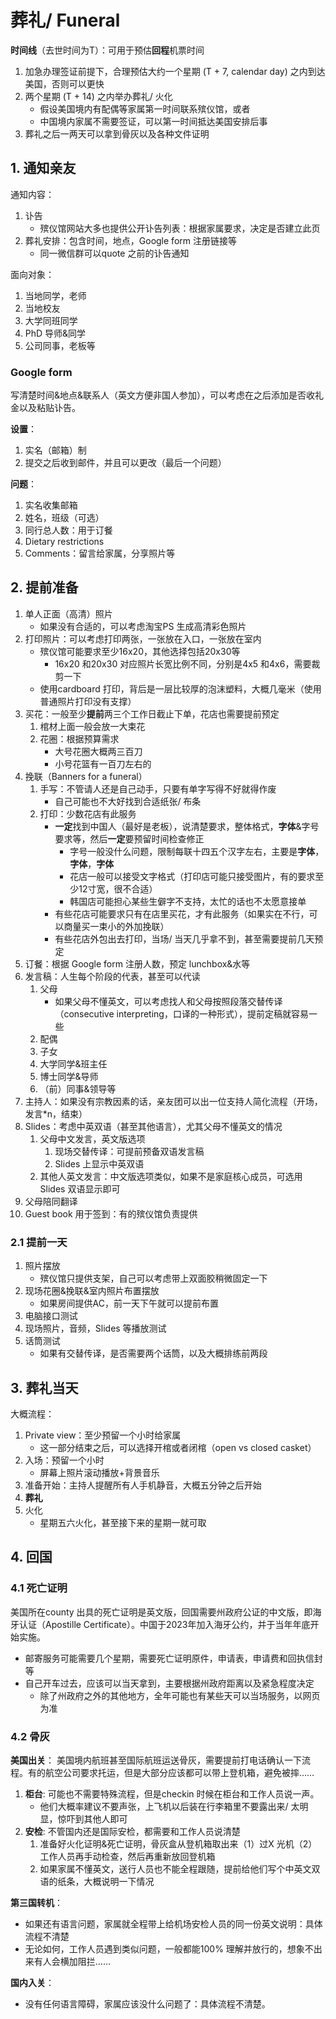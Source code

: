 # 葬礼/ Funeral


**时间线**（去世时间为T）：可用于预估**回程**机票时间
1. 加急办理签证前提下，合理预估大约一个星期 (T + 7, calendar day) 之内到达美国，否则可以更快
1. 两个星期 (T + 14) 之内举办葬礼/ 火化
   - 假设美国境内有配偶等家属第一时间联系殡仪馆，或者
   - 中国境内家属不需要签证，可以第一时间抵达美国安排后事
1. 葬礼之后一两天可以拿到骨灰以及各种文件证明


## 1. 通知亲友

通知内容：
1. 讣告
   - 殡仪馆网站大多也提供公开讣告列表：根据家属要求，决定是否建立此页
1. 葬礼安排：包含时间，地点，Google form 注册链接等
   - 同一微信群可以quote 之前的讣告通知

面向对象：
1. 当地同学，老师
1. 当地校友
1. 大学同班同学
1. PhD 导师&同学
1. 公司同事，老板等


### Google form

写清楚时间&地点&联系人（英文方便非国人参加），可以考虑在之后添加是否收礼金以及粘贴讣告。

**设置**：
1. 实名（邮箱）制
1. 提交之后收到邮件，并且可以更改（最后一个问题）

**问题**：
1. 实名收集邮箱
1. 姓名，班级（可选）
1. 同行总人数：用于订餐
1. Dietary restrictions
1. Comments：留言给家属，分享照片等


## 2. 提前准备

1. 单人正面（高清）照片
   - 如果没有合适的，可以考虑淘宝PS 生成高清彩色照片
1. 打印照片：可以考虑打印两张，一张放在入口，一张放在室内
   - 殡仪馆可能要求至少16x20，其他选择包括20x30等
     - 16x20 和20x30 对应照片长宽比例不同，分别是4x5 和4x6，需要裁剪一下
   - 使用cardboard 打印，背后是一层比较厚的泡沫塑料，大概几毫米（使用普通照片打印没有支撑）
1. 买花：一般至少**提前**两三个工作日截止下单，花店也需要提前预定
   1. 棺材上面一般会放一大束花
   1. 花圈：根据预算需求
      - 大号花圈大概两三百刀
      - 小号花篮有一百刀左右的
1. 挽联（Banners for a funeral）
   1. 手写：不管请人还是自己动手，只要有单字写得不好就得作废
      - 自己可能也不大好找到合适纸张/ 布条
   1. 打印：少数花店有此服务
      - **一定**找到中国人（最好是老板），说清楚要求，整体格式，**字体**&字号要求等，然后**一定**要预留时间检查修正
        - 字号一般没什么问题，限制每联十四五个汉字左右，主要是**字体**，**字体**，**字体**
        - 花店一般可以接受文字格式（打印店可能只接受图片，有的要求至少12寸宽，很不合适）
        - 韩国店可能担心某些生僻字不支持，太忙的话也不太愿意接单
      - 有些花店可能要求只有在店里买花，才有此服务（如果实在不行，可以商量买一束小的外加挽联）
      - 有些花店外包出去打印，当场/ 当天几乎拿不到，甚至需要提前几天预定
1. 订餐：根据 Google form 注册人数，预定 lunchbox&水等
1. 发言稿：人生每个阶段的代表，甚至可以代读
   1. 父母
      - 如果父母不懂英文，可以考虑找人和父母按照段落交替传译（consecutive interpreting，口译的一种形式），提前定稿就容易一些
   1. 配偶
   1. 子女
   1. 大学同学&班主任
   1. 博士同学&导师
   1. （前）同事&领导等
1. 主持人：如果没有宗教因素的话，亲友团可以出一位支持人简化流程（开场，发言*n，结束）
1. Slides：考虑中英双语（甚至其他语言），尤其父母不懂英文的情况
   1. 父母中文发言，英文版选项
      1. 现场交替传译：可提前预备双语发言稿
      1. Slides 上显示中英双语
   1. 其他人英文发言：中文版选项类似，如果不是家庭核心成员，可选用 Slides 双语显示即可
1. 父母陪同翻译
1. Guest book 用于签到：有的殡仪馆负责提供


### 2.1 提前一天

1. 照片摆放
   - 殡仪馆只提供支架，自己可以考虑带上双面胶稍微固定一下
1. 现场花圈&挽联&室内照片布置摆放
   - 如果房间提供AC，前一天下午就可以提前布置
1. 电脑接口测试
1. 现场照片，音频，Slides 等播放测试
1. 话筒测试
   - 如果有交替传译，是否需要两个话筒，以及大概排练前两段


## 3. 葬礼当天

大概流程：

1. Private view：至少预留一个小时给家属
   - 这一部分结束之后，可以选择开棺或者闭棺（open vs closed casket）
1. 入场：预留一个小时
   - 屏幕上照片滚动播放+背景音乐
1. 准备开始：主持人提醒所有人手机静音，大概五分钟之后开始
1. **葬礼**
1. 火化
   - 星期五六火化，甚至接下来的星期一就可取


## 4. 回国


### 4.1 死亡证明

美国所在county 出具的死亡证明是英文版，回国需要州政府公证的中文版，即海牙认证（Apostille Certificate）。中国于2023年加入海牙公约，并于当年年底开始实施。

- 邮寄服务可能需要几个星期，需要死亡证明原件，申请表，申请费和回执信封等
- 自己开车过去，应该可以当天拿到，主要根据州政府距离以及紧急程度决定
  - 除了州政府之外的其他地方，全年可能也有某些天可以当场服务，以网页为准


### 4.2 骨灰

**美国出关**：
美国境内航班甚至国际航班运送骨灰，需要提前打电话确认一下流程。有的航空公司要求托运，但是大部分应该都可以带上登机箱，避免被摔……

1. **柜台**: 可能也不需要特殊流程，但是checkin 时候在柜台和工作人员说一声。
   - 他们大概率建议不要声张，上飞机以后装在行李箱里不要露出来/ 太明显，惊吓到其他人即可
1. **安检**: 不管国内还是国际安检，都需要和工作人员说清楚
   1. 准备好火化证明&死亡证明，骨灰盒从登机箱取出来（1）过X 光机（2）工作人员再手动检查，然后再重新放回登机箱
   2. 如果家属不懂英文，送行人员也不能全程跟随，提前给他们写个中英文双语的纸条，大概说明一下情况

**第三国转机**：
- 如果还有语言问题，家属就全程带上给机场安检人员的同一份英文说明：具体流程不清楚
- 无论如何，工作人员遇到类似问题，一般都能100% 理解并放行的，想象不出来有人会横加阻拦……

**国内入关**：
- 没有任何语言障碍，家属应该没什么问题了：具体流程不清楚。
